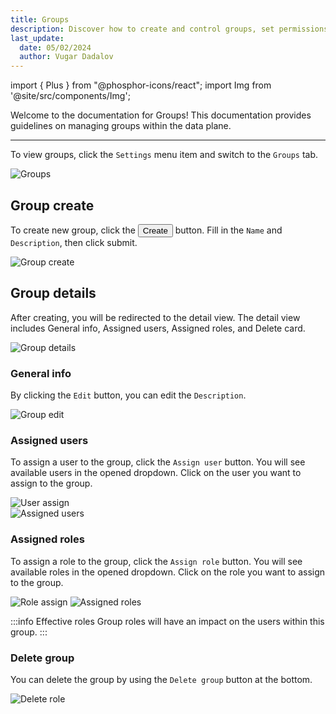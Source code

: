 ```yaml
---
title: Groups
description: Discover how to create and control groups, set permissions, and add a user.
last_update:
  date: 05/02/2024
  author: Vugar Dadalov
---
```


import { Plus } from "@phosphor-icons/react";
import Img from '@site/src/components/Img';

Welcome to the documentation for Groups! This documentation provides guidelines on managing groups within the data plane.

---

To view groups, click the `Settings` menu item and switch to the `Groups` tab.

<Img src="/img/user-guide/groups/groups.png" alt="Groups" />

## Group create

To create new group, click the <button className="button button--primary button-iom"><Plus size={16}/>Create</button> button. Fill in the `Name` and `Description`, then click submit.

<Img src="/img/user-guide/groups/group-create.png" alt="Group create" maxWidth="400px"/>

## Group details

After creating, you will be redirected to the detail view. The detail view includes General info, Assigned users, Assigned roles, and Delete card.

<Img src="/img/user-guide/groups/group-details.png" alt="Group details" maxWidth="600px"/>

### General info

By clicking the `Edit` button, you can edit the `Description`.

<Img src="/img/user-guide/groups/group-edit.png" alt="Group edit" maxWidth="400px"/>

### Assigned users

To assign a user to the group, click the `Assign user` button. You will see available users in the opened dropdown. Click on the user you want to assign to the group.

<div class="row">
  <div class="col col--6">
    <Img src="/img/user-guide/groups/user-assign.png" alt="User assign" maxWidth="400px"/>
  </div>
  <div class="col col--6">
    <Img src="/img/user-guide/groups/assigned-users.png" alt="Assigned users" maxWidth="400px"/>
  </div>
</div>

### Assigned roles

To assign a role to the group, click the `Assign role` button. You will see available roles in the opened dropdown. Click on the role you want to assign to the group.

<Img src="/img/user-guide/groups/role-assign.png" alt="Role assign" maxWidth="600px"/>

<Img src="/img/user-guide/groups/assigned-roles.png" alt="Assigned roles" maxWidth="600px"/>

:::info Effective roles
Group roles will have an impact on the users within this group.
:::

### Delete group

You can delete the group by using the `Delete group` button at the bottom.

<Img src="/img/user-guide/groups/group-delete.png" alt="Delete role" maxWidth="600px"/>
